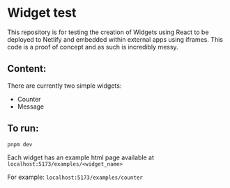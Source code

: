 # Widget test

This repository is for testing the creation of Widgets using React to be deployed to Netlify and embedded within external apps using iframes. This code is a proof of concept and as such is incredibly messy.

## Content:

There are currently two simple widgets:

- Counter
- Message

## To run:

```
pnpm dev
```

Each widget has an example html page available at `localhost:5173/examples/<widget_name>`

For example: `localhost:5173/examples/counter`
